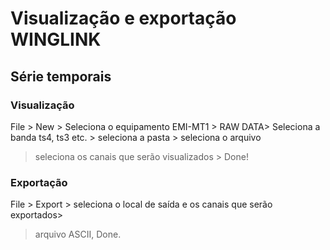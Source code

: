 # Visualização e exportação WINGLINK


## Série temporais 

### Visualização
File > New > Seleciona o equipamento EMI-MT1 > RAW DATA> Seleciona a banda ts4, ts3 etc. > seleciona a pasta > seleciona o arquivo
> seleciona os canais que serão visualizados > Done!

### Exportação

File > Export > seleciona o local de saída e os canais que serão exportados>
> arquivo ASCII, Done.
